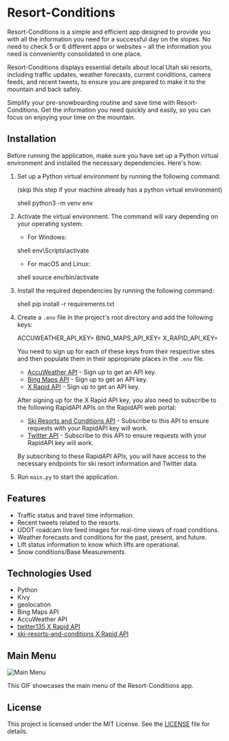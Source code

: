 # Resort-Conditions

Resort-Conditions is a simple and efficient app designed to provide you with all the information you need for a successful day on the slopes. No need to check 5 or 6 different apps or websites – all the information you need is conveniently consolidated in one place.

Resort-Conditions displays essential details about local Utah ski resorts, including traffic updates, weather forecasts, current conditions, camera feeds, and recent tweets, to ensure you are prepared to make it to the mountain and back safely.

Simplify your pre-snowboarding routine and save time with Resort-Conditions. Get the information you need quickly and easily, so you can focus on enjoying your time on the mountain.

## Installation

Before running the application, make sure you have set up a Python virtual environment and installed the necessary dependencies. Here's how:

1. Set up a Python virtual environment by running the following command:

    (skip this step if your machine already has a python virtual environment)

    shell 
    python3 -m venv env

2. Activate the virtual environment. The command will vary depending on your operating system:

    - For Windows:

    shell 
        env\Scripts\activate

    - For macOS and Linux:

    shell 
        source env/bin/activate

3. Install the required dependencies by running the following command:

    shell 
        pip install -r requirements.txt

4. Create a `.env` file in the project's root directory and add the following keys:

    ACCUWEATHER_API_KEY= 
    BING_MAPS_API_KEY= 
    X_RAPID_API_KEY=

    You need to sign up for each of these keys from their respective sites and then populate them in their appropriate places in the `.env` file.

    - [AccuWeather API](https://developer.accuweather.com/) - Sign up to get an API key. 
    - [Bing Maps API](https://www.bingmapsportal.com) - Sign up to get an API key. 
    - [X Rapid API](https://rapidapi.com/) - Sign up to get an API key. 

    After signing up for the X Rapid API key, you also need to subscribe to the following RapidAPI APIs on the RapidAPI web portal: 
 
    - [Ski Resorts and Conditions API](https://rapidapi.com/random-shapes-random-shapes-default/api/ski-resorts-and-conditions/) - Subscribe to this API to ensure requests with your RapidAPI key will work. 
    - [Twitter API](https://rapidapi.com/Glavier/api/twitter135/) - Subscribe to this API to ensure requests with your RapidAPI key will work. 
    
    By subscribing to these RapidAPI APIs, you will have access to the necessary endpoints for ski resort information and Twitter data. 

5. Run `main.py` to start the application.

## Features

- Traffic status and travel time information.
- Recent tweets related to the resorts.
- UDOT roadcam live feed images for real-time views of road conditions.
- Weather forecasts and conditions for the past, present, and future.
- Lift status information to know which lifts are operational.
- Snow conditions/Base Measurements.

## Technologies Used

- Python
- Kivy
- geolocation
- Bing Maps API
- AccuWeather API
- [twitter135 X Rapid API](https://rapidapi.com/Glavier/api/twitter135)
- [ski-resorts-and-conditions X Rapid API](https://rapidapi.com/random-shapes-random-shapes-default/api/ski-resorts-and-conditions/)

## Main Menu

![Main Menu](app/images/main_menu.gif)

This GIF showcases the main menu of the Resort-Conditions app.

## License

This project is licensed under the MIT License. See the [LICENSE](LICENSE) file for details.